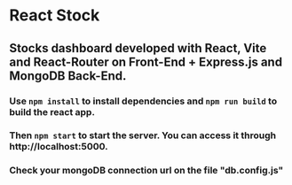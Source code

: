 # React Stock

## Stocks dashboard developed with React, Vite and React-Router on Front-End + Express.js and MongoDB Back-End.

### Use `npm install` to install dependencies and `npm run build` to build the react app.
### Then `npm start` to start the server. You can access it through http://localhost:5000.

### Check your mongoDB connection url on the file "db.config.js"